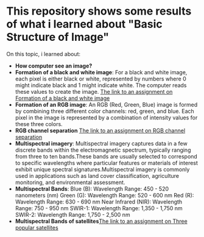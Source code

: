 # This repository shows some results of what i learned about "Basic Structure of Image"
On this topic, i learned about:


*   **How computer see an image?**
*   **Formation of a black and white image**: For a black and white image, each pixel is either black or white, represented by numbers where 0 might indicate black and 1 might indicate white. The computer reads these values to create the image.
[The link to an assignment on Formation of a black and white image](https://github.com/Ashik-Abdullah-Chowdhury/Basic-GEE-Practice/blob/main/gray-image.png)
*   **Formation of an RGB image**: An RGB (Red, Green, Blue) image is formed by combining three different color channels: red, green, and blue. Each pixel in the image is represented by a combination of intensity values for these three colors.
*   **RGB channel separation**
[The link to an assignment on RGB channel separation](https://github.com/Ashik-Abdullah-Chowdhury/Basic-GEE-Practice/blob/main/separated_R_G_B.png)
*   **Multispectral imagery**: Multispectral imagery captures data in a few discrete bands within the electromagnetic spectrum, typically ranging from three to ten bands.These bands are usually selected to correspond to specific wavelengths where particular features or materials of interest exhibit unique spectral signatures.Multispectral imagery is commonly used in applications such as land cover classification, agriculture monitoring, and environmental assessment.
*   **Multispectral Bands**: 
Blue (B): Wavelength Range: 450 - 520 nanometers (nm)
Green (G): Wavelength Range: 520 - 600 nm
Red (R): Wavelength Range: 630 - 690 nm
Near Infrared (NIR): Wavelength Range: 750 - 950 nm
SWIR-1: Wavelength Range: 1,350 - 1,750 nm
SWIR-2: Wavelength Range: 1,750 - 2,500 nm
*   **Multispectral Bands of satellites**[The link to an assignment on Three popular satellites](https://github.com/Ashik-Abdullah-Chowdhury/Basic-GEE-Practice/blob/main/Satellite.pdf)
